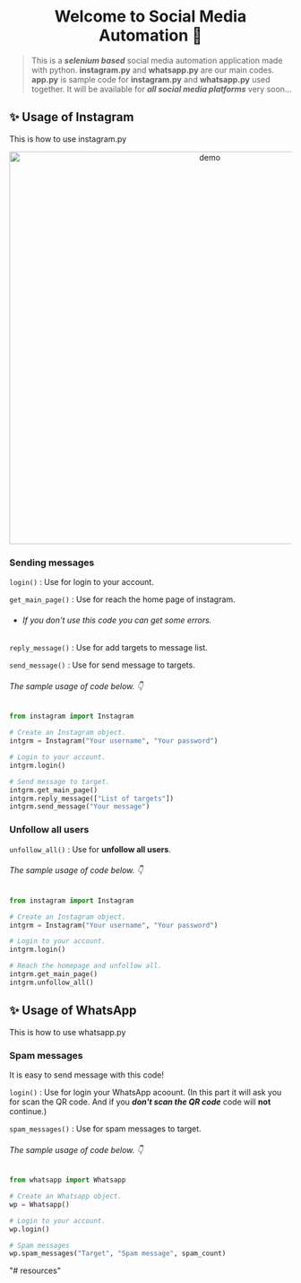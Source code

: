 <h1 align="center">Welcome to Social Media Automation 👋</h1>

> This is a ***__selenium based__*** social media automation application made with python. **instagram.py** and **whatsapp.py** are our main codes. **app.py** is sample code for **instagram.py** and **whatsapp.py** used together. It will be available for *****all social media platforms***** very soon...

## ✨ Usage of Instagram

This is how to use instagram.py


<p align="center">
  <img width="700" align="center" src="" alt="demo"/>
</p>

### Sending messages

`login()` : Use for login to your account.

`get_main_page()` : Use for reach the home page of instagram. 
- ###### If you don't use this code you can get some errors.


`reply_message()` : Use for add targets to message list.

`send_message()` : Use for send message to targets.

###### The sample usage of code below. :point_down:

```python
from instagram import Instagram

# Create an Instagram object.
intgrm = Instagram("Your username", "Your password")

# Login to your account.
intgrm.login() 

# Send message to target.
intgrm.get_main_page()
intgrm.reply_message(["List of targets"])
intgrm.send_message("Your message")
```

### Unfollow all users

`unfollow_all()` : Use for  __unfollow all users__.

###### The sample usage of code below. :point_down:

```python
from instagram import Instagram

# Create an Instagram object.
intgrm = Instagram("Your username", "Your password")

# Login to your account.
intgrm.login() 

# Reach the homepage and unfollow all.
intgrm.get_main_page()
intgrm.unfollow_all()
```
  
  
## ✨ Usage of WhatsApp

This is how to use whatsapp.py

### Spam messages

It is easy to send message with this code!

`login()` : Use for login your WhatsApp acoount. (In this part it will ask you for scan the QR code. And if you ***don't scan the QR code*** code will **__not__** continue.)

`spam_messages()` : Use for spam messages to target.

###### The sample usage of code below. :point_down:

```python
from whatsapp import Whatsapp

# Create an Whatsapp object.
wp = Whatsapp()

# Login to your account. 
wp.login()

# Spam messages
wp.spam_messages("Target", "Spam message", spam_count)
```
"# resources" 
